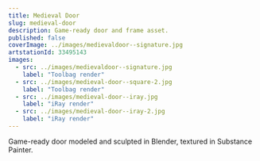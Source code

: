 ```yaml
---
title: Medieval Door
slug: medieval-door
description: Game-ready door and frame asset.
published: false
coverImage: ../images/medievaldoor--signature.jpg
artstationId: 33495143
images:
  - src: ../images/medievaldoor--signature.jpg
    label: "Toolbag render"
  - src: ../images/medieval-door--square-2.jpg
    label: "Toolbag render"
  - src: ../images/medieval-door--iray.jpg
    label: "iRay render"
  - src: ../images/medieval-door--iray-2.jpg
    label: "iRay render"
---
```


Game-ready door modeled and sculpted in Blender, textured in Substance Painter.
